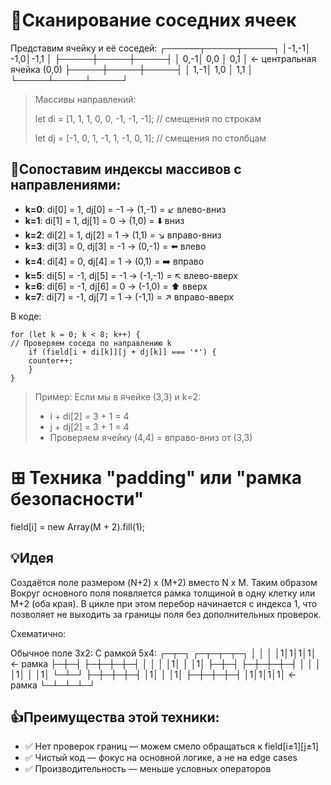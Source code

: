 # 👀Сканирование соседних ячеек

Представим ячейку и её соседей:
┌────—┬─────┬─────┐
│-1,-1│ -1,0│-1,1 │
├─────┼─────┼─────┤
│ 0,-1│ 0,0 │ 0,1 │ ← центральная ячейка (0,0)
├─────┼─────┼─────┤
│ 1,-1│ 1,0 │ 1,1 │
└─────┴─────┴─────┘

> Массивы направлений:
>
> let di = [1, 1, 1, 0, 0, -1, -1, -1]; // смещения по строкам
>
> let dj = [-1, 0, 1, -1, 1, -1, 0, 1]; // смещения по столбцам

## 🧭Сопоставим индексы массивов с направлениями:

* __k=0__: di[0] = 1, dj[0] = -1 → (1,-1)  = ↙️ влево-вниз
* __k=1__: di[1] = 1, dj[1] = 0 → (1,0)   = ⬇️ вниз
* __k=2__: di[2] = 1, dj[2] = 1 → (1,1)   = ↘️ вправо-вниз
* __k=3__: di[3] = 0, dj[3] = -1 → (0,-1)  = ⬅️ влево
* __k=4__: di[4] = 0, dj[4] = 1 → (0,1)   = ➡️ вправо
* __k=5__: di[5] = -1, dj[5] = -1 → (-1,-1) = ↖️ влево-вверх
* __k=6__: di[6] = -1, dj[6] = 0 → (-1,0)  = ⬆️ вверх
* __k=7__: di[7] = -1, dj[7] = 1 → (-1,1)  = ↗️ вправо-вверх

В коде:

```
for (let k = 0; k < 8; k++) {
// Проверяем соседа по направлению k
    if (field[i + di[k]][j + dj[k]] === '*') {
    counter++;
    }
}
```

> Пример: Если мы в ячейке (3,3) и k=2:
>
> - i + di[2] = 3 + 1 = 4
> - j + dj[2] = 3 + 1 = 4
> - Проверяем ячейку (4,4) = вправо-вниз от (3,3)

# ⊞ Техника "padding" или "рамка безопасности"

field[i] = new Array(M + 2).fill(1);

## 💡Идея

Создаётся поле размером (N+2) x (M+2) вместо N x M. Таким образом
Вокруг основного поля появляется рамка толщиной в одну клетку или M+2 (оба края). В цикле
при этом перебор начинается с индекса 1, что позволяет не выходить за границы поля без дополнительных проверок.

Схематично:

Обычное поле 3x2:     С рамкой 5x4:
┌─┬─┐                   ┌─┬─┬─┬─┐
│ │ │                   │1│1│1│1│ ← рамка
├─┼─┤                   ├─┼─┼─┼─┤
│ │ │                   │1│ │ │1│
├─┼─┤                   ├─┼─┼─┼─┤
│ │ │                   │1│ │ │1│
└─┴─┘                   ├─┼─┼─┼─┤
                        │1│ │ │1│
                        ├─┼─┼─┼─┤
                        │1│1│1│1│ ← рамка
                        └─┴─┴─┴─┘

## 👍Преимущества этой техники:

- ✅ Нет проверок границ — можем смело обращаться к field[i±1][j±1]
- ✅ Чистый код — фокус на основной логике, а не на edge cases
- ✅ Производительность — меньше условных операторов
